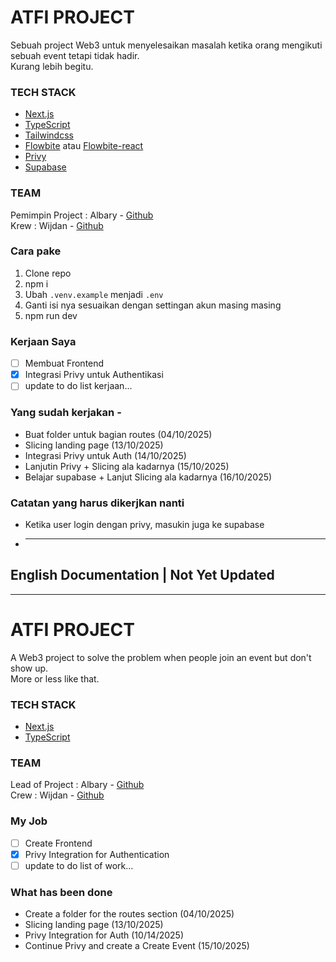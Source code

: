 # ATFI PROJECT

Sebuah project Web3 untuk menyelesaikan masalah ketika orang mengikuti sebuah event tetapi tidak hadir. \
Kurang lebih begitu.

### TECH STACK

- [Next.js](https://nextjs.org/)
- [TypeScript](https://www.typescriptlang.org/)
- [Tailwindcss](https://tailwindcss.com/)
- [Flowbite](https://flowbite.com/) atau [Flowbite-react](https://flowbite-react.com/)
- [Privy](https://www.privy.io/)
- [Supabase](https://supabase.com/)

### TEAM

Pemimpin Project : Albary - [Github](https://github.com/EndPx) \
Krew : Wijdan - [Github](https://github.com/simad9)

### Cara pake

1. Clone repo
2. npm i
3. Ubah `.venv.example` menjadi `.env`
4. Ganti isi nya sesuaikan dengan settingan akun masing masing
5. npm run dev

### Kerjaan Saya

- [ ] Membuat Frontend
- [x] Integrasi Privy untuk Authentikasi
- [ ] update to do list kerjaan...

### Yang sudah kerjakan -

- Buat folder untuk bagian routes (04/10/2025)
- Slicing landing page (13/10/2025)
- Integrasi Privy untuk Auth (14/10/2025)
- Lanjutin Privy + Slicing ala kadarnya (15/10/2025)
- Belajar supabase + Lanjut Slicing ala kadarnya (16/10/2025)

### Catatan yang harus dikerjkan nanti

- Ketika user login dengan privy, masukin juga ke supabase
- ***

## English Documentation | Not Yet Updated

---

# ATFI PROJECT

A Web3 project to solve the problem when people join an event but don't show up. \
More or less like that.

### TECH STACK

- [Next.js](https://nextjs.org/)
- [TypeScript](https://www.typescriptlang.org/)

### TEAM

Lead of Project : Albary - [Github](https://github.com/EndPx) \
Crew : Wijdan - [Github](https://github.com/simad9)

### My Job

- [ ] Create Frontend
- [x] Privy Integration for Authentication
- [ ] update to do list of work...

### What has been done

- Create a folder for the routes section (04/10/2025)
- Slicing landing page (13/10/2025)
- Privy Integration for Auth (10/14/2025)
- Continue Privy and create a Create Event (15/10/2025)
